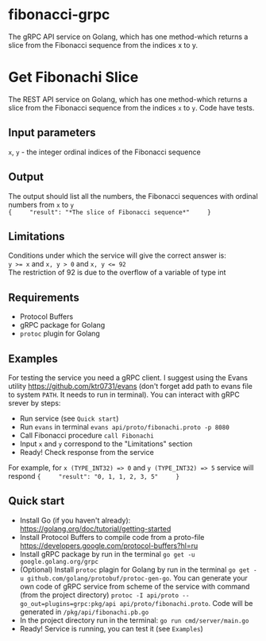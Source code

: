 # fibonacci-grpc
The gRPC API service on Golang, which has one method-which returns a slice from the Fibonacci sequence from the indices x to y.

# Get Fibonachi Slice
The REST API service on Golang, which has one method-which returns a slice from the Fibonacci sequence from the indices `x` to `y`. 
Code have tests.

## Input parameters
`x`, `y` - the integer ordinal indices of the Fibonacci sequence

## Output
The output should list all the numbers, the Fibonacci sequences with ordinal numbers from `x` to `y`    
`{    
  "result": "*The slice of Fibonacci sequence*"    
}`

## Limitations
Conditions under which the service will give the correct answer is:    
`y >= x` and `x, y > 0` and `x, y <= 92`    
The restriction of 92 is due to the overflow of a variable of type int

## Requirements
+ Protocol Buffers
+ gRPC package for Golang
+ `protoc` plugin for Golang

## Examples
For testing the service you need a gRPC client. I suggest using the Evans utility https://github.com/ktr0731/evans (don't forget add path to evans file to system `PATH`. It needs to run in terminal). You can interact with gRPC srever by steps:
+ Run service (see `Quick start`)
+ Run `evans` in terminal `evans api/proto/fibonachi.proto -p 8080`
+ Call Fibonacci procedure `call Fibonachi`
+ Input `x` and `y` correspond to the "Limitations" section
+ Ready! Check response from the service

For example, for `x (TYPE_INT32) => 0` and `y (TYPE_INT32) => 5` service will respond `{    
  "result": "0, 1, 1, 2, 3, 5"    
}`     


## Quick start
+ Install Go (if you haven't already): https://golang.org/doc/tutorial/getting-started
+ Install Protocol Buffers to compile code from a proto-file https://developers.google.com/protocol-buffers?hl=ru
+ Install gRPC package by run in the terminal `go get -u google.golang.org/grpc`
+ (Optional) Install `protoc` plagin for Golang by run in the terminal `go get -u github.com/golang/protobuf/protoc-gen-go`. You can generate your own code of gRPC service from scheme of the service with command (from the project directory) `protoc -I api/proto --go_out=plugins=grpc:pkg/api api/proto/fibonachi.proto`. Code will be generated in `/pkg/api/fibonachi.pb.go`
+ In the project directory run in the terminal: `go run cmd/server/main.go`
+ Ready! Service is running, you can test it (see `Examples`)


